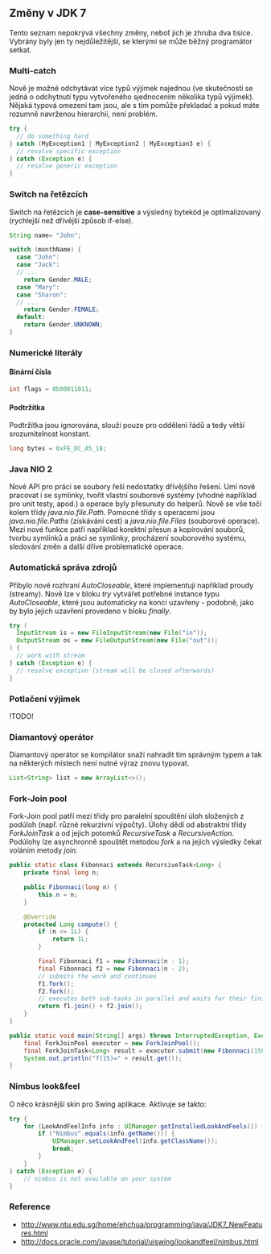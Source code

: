 ## Změny v JDK 7

Tento seznam nepokrývá všechny změny, neboť jich je zhruba dva tisíce. Vybrány byly jen ty nejdůležitější, se kterými se může běžný programátor setkat.

### Multi-catch

Nově je možné odchytávat více typů výjimek najednou (ve skutečnosti se jedná o odchytnutí typu vytvořeného sjednocením několika typů výjimek). Nějaká typová omezení tam jsou, ale s tím pomůže překladač a pokud máte rozumně navrženou hierarchii, není problém.

```java
try {
  // do something hard
} catch (MyException1 | MyException2 | MyException3 e) {
  // resolve specific exception
} catch (Exception e) {
  // resolve generic exception
}
```

### Switch na řetězcích

Switch na řetězcích je **case-sensitive** a výsledný bytekód je optimalizovaný (rychlejší než dřívější způsob if-else).

```java
String name= "John";

switch (monthName) {
  case "John":
  case "Jack":
  // ...
    return Gender.MALE;
  case "Mary":
  case "Sharon":
  // ...
    return Gender.FEMALE;
  default:
    return Gender.UNKNOWN;
}
```

### Numerické literály

#### Binární čísla

```java
int flags = 0b00011011;
```

#### Podtržítka

Podtržítka jsou ignorována, slouží pouze pro oddělení řádů a tedy větší srozumitelnost konstant.

```java
long bytes = 0xFE_DC_A5_18;
```

### Java NIO 2

Nové API pro práci se soubory řeší nedostatky dřívějšího řešení. Umí nově pracovat i se symlinky, tvořit vlastní souborové systémy (vhodné například pro unit testy, apod.) a operace byly přesunuty do helperů. Nově se vše točí kolem třídy *java.nio.file.Path*. Pomocné třídy s operacemi jsou *java.nio.file.Paths* (získávání cest) a *java.nio.file.Files* (souborové operace). Mezi nové funkce patří například korektní přesun a kopírování souborů, tvorbu symlinků a práci se symlinky, procházení souborového systému, sledování změn a další dříve problematické operace.

### Automatická správa zdrojů

Přibylo nové rozhraní *AutoCloseable*, které implementují například proudy (streamy). Nově lze v bloku *try* vytvářet potřebné instance typu *AutoCloseable*, které jsou automaticky na konci uzavřeny - podobně, jako by bylo jejich uzavření provedeno v bloku *finally*.

```java
try (
  InputStream is = new FileInputStream(new File("in")); 
  OutputStream os = new FileOutputStream(new File("out"));
) {
  // work with stream
} catch (Exception e) {
  // resolve exception (stream will be closed afterwards)
}
```

### Potlačení výjimek

!TODO!

### Diamantový operátor

Diamantový operátor se kompilátor snaží nahradit tím správným typem a tak na některých místech není nutné výraz znovu typovat.

```java
List<String> list = new ArrayList<>();
```

### Fork-Join pool

Fork-Join pool patří mezi třídy pro paralelní spouštění úloh složených z podúloh (např. různé rekurzivní výpočty). Úlohy dědí od abstraktní třídy *ForkJoinTask* a od jejich potomků *RecursiveTask* a *RecursiveAction*. Podúlohy lze asynchronně spouštět metodou *fork* a na jejich výsledky čekat voláním metody *join*.

```java
public static class Fibonnaci extends RecursiveTask<Long> {
    private final long n;

    public Fibonnaci(long n) {
        this.n = n;
    }

    @Override
    protected Long compute() {
        if (n <= 1L) {
            return 1L;
        }

        final Fibonnaci f1 = new Fibonnaci(n - 1);
        final Fibonnaci f2 = new Fibonnaci(n - 2);
        // submits the work and continues
        f1.fork();
        f2.fork();
        // executes both sub-tasks in parallel and waits for their finish
        return f1.join() + f2.join();
    }
}

public static void main(String[] args) throws InterruptedException, ExecutionException {
    final ForkJoinPool executor = new ForkJoinPool();
    final ForkJoinTask<Long> result = executor.submit(new Fibonnaci(15L));
    System.out.println("f(15)=" + result.get());
}
```

### Nimbus look&feel

O něco krásnější skin pro Swing aplikace. Aktivuje se takto:

```java
try {
    for (LookAndFeelInfo info : UIManager.getInstalledLookAndFeels()) {
        if ("Nimbus".equals(info.getName())) {
            UIManager.setLookAndFeel(info.getClassName());
            break;
        }
    }
} catch (Exception e) {
    // nimbus is not available on your system
}
```

### Reference

- http://www.ntu.edu.sg/home/ehchua/programming/java/JDK7_NewFeatures.html
- http://docs.oracle.com/javase/tutorial/uiswing/lookandfeel/nimbus.html
